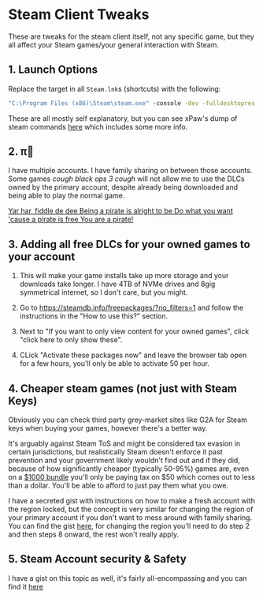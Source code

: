 # Steam Client Tweaks

These are tweaks for the steam client itself, not any specific game, but they all affect your Steam games/your general interaction with Steam.


## 1. Launch Options

Replace the target in all `Steam.lnk`s (shortcuts) with the following:

```cmd
"C:\Program Files (x86)\Steam\steam.exe" -console -dev -fulldesktopres -offlinemode --showallbetas -silent -testbutton
```

These are all mostly self explanatory, but you can see xPaw's dump of steam commands [here](https://gist.github.com/xPaw/fe7d275d31da14d70481) which includes some more info.


## 2. π🐀

I have multiple accounts. I have family sharing on between those accounts. Some games *cough black ops 3 cough* will not allow me to use the DLCs owned by the primary account, despite already being downloaded and being able to play the normal game.

[Yar har, fiddle de dee
Being a pirate is alright to be
Do what you want 'cause a pirate is free
You are a pirate!](https://github.com/pointfeev/CreamInstaller)

## 3. Adding all free DLCs for your owned games to your account

1. This will make your game installs take up more storage and your downloads take longer. I have 4TB of NVMe drives and 8gig symmetrical internet, so I don't care, but you might.

2. Go to https://steamdb.info/freepackages/?no_filters=1 and follow the instructions in the "How to use this?" section.

4. Next to "If you want to only view content for your owned games", click "click here to only show these".

5. CLick "Activate these packages now" and leave the browser tab open for a few hours, you'll only be able to activate 50 per hour.


## 4. Cheaper steam games **(not just with Steam Keys)**

Obviously you can check third party grey-market sites like G2A for Steam keys when buying your games, however there's a better way.

It's arguably against Steam ToS and might be considered tax evasion in certain jurisdictions, but realistically Steam doesn't enforce it past prevention and your government likely wouldn't find out and if they did, because of how significantly cheaper (typically 50-95%) games are, even on a [$1000 bundle](https://steamdb.info/bundle/6465) you'll only be paying tax on $50 which comes out to less than a dollar. You'll be able to afford to just pay them what you owe.

I have a secreted gist with instructions on how to make a fresh account with the region locked, but the concept is very similar for changing the region of your primary account if you don't want to mess around with family sharing. You can find the gist [here](https://gist.github.com/bigfinfrank/363d5730f52f5f7483c1774ffdeb5742), for changing the region you'll need to do step 2 and then steps 8 onward, the rest won't really apply.


## 5. Steam Account security & Safety

I have a gist on this topic as well, it's fairly all-encompassing and you can find it [here](https://gist.github.com/bigfinfrank/a044627149d24b774dfc5bd92b4a4cf8)
